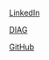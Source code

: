 [LinkedIn](https://www.linkedin.com/in/coendevente)

[DIAG](http://diagnijmegen.nl/index.php/Person?name=Coen_de_Vente)

[GitHub](https://github.com/coendevente)
